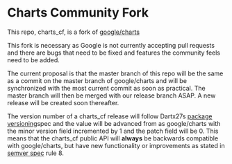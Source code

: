 # Charts Community Fork

This repo, charts_cf, is a fork of [google/charts](https://github.com/google/charts)

This fork is necessary as Google is not currently accepting pull
requests and there are bugs that need to be fixed and features the
community feels need to be added.

The current proposal is that the master branch of this repo
will be the same as a commit on the master branch of
google/charts and will be synchronized with the most
current commit as soon as practical. The master branch will
then be merged with our release branch ASAP. A new release
will be created soon thereafter.

The version number of a charts_cf release will follow
Dartx27s [package versioning](https://dart.dev/tools/pub/versioning)spec and the value will be advanced from as google/charts with
the minor version field incremented by 1 and the patch field will
be 0. This means that the charts_cf public API will
**always** be backwards compatible with google/charts, but have
new functionality or improvements as stated in
[semver spec](https://semver.org/spec/v2.0.0-rc.1.html) rule 8.
